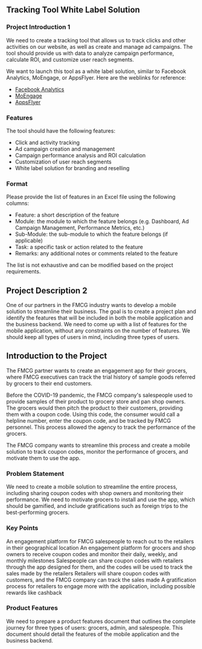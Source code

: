 ## Tracking Tool White Label Solution

### Project Introduction 1

We need to create a tracking tool that allows us to track clicks and other activities on our website, as well as create and manage ad campaigns. The tool should provide us with data to analyze campaign performance, calculate ROI, and customize user reach segments.

We want to launch this tool as a white label solution, similar to Facebook Analytics, MoEngage, or AppsFlyer. Here are the weblinks for reference:

- [Facebook Analytics](https://analytics.facebook.com/)
- [MoEngage](https://app.moengage.com/)
- [AppsFlyer](https://hq1.appsflyer.com/auth/login)

### Features

The tool should have the following features:

- Click and activity tracking
- Ad campaign creation and management
- Campaign performance analysis and ROI calculation
- Customization of user reach segments
- White label solution for branding and reselling

### Format

Please provide the list of features in an Excel file using the following columns:

- Feature: a short description of the feature
- Module: the module to which the feature belongs (e.g. Dashboard, Ad Campaign Management, Performance Metrics, etc.)
- Sub-Module: the sub-module to which the feature belongs (if applicable)
- Task: a specific task or action related to the feature
- Remarks: any additional notes or comments related to the feature

The list is not exhaustive and can be modified based on the project requirements.




## Project Description 2
One of our partners in the FMCG industry wants to develop a mobile solution to streamline their business. The goal is to create a project plan and identify the features that will be included in both the mobile application and the business backend. We need to come up with a list of features for the mobile application, without any constraints on the number of features. We should keep all types of users in mind, including three types of users.

## Introduction to the Project
The FMCG partner wants to create an engagement app for their grocers, where FMCG executives can track the trial history of sample goods referred by grocers to their end customers.

Before the COVID-19 pandemic, the FMCG company's salespeople used to provide samples of their product to grocery store and pan shop owners. The grocers would then pitch the product to their customers, providing them with a coupon code. Using this code, the consumer would call a helpline number, enter the coupon code, and be tracked by FMCG personnel. This process allowed the agency to track the performance of the grocers.

The FMCG company wants to streamline this process and create a mobile solution to track coupon codes, monitor the performance of grocers, and motivate them to use the app.

### Problem Statement
We need to create a mobile solution to streamline the entire process, including sharing coupon codes with shop owners and monitoring their performance. We need to motivate grocers to install and use the app, which should be gamified, and include gratifications such as foreign trips to the best-performing grocers.

### Key Points
An engagement platform for FMCG salespeople to reach out to the retailers in their geographical location
An engagement platform for grocers and shop owners to receive coupon codes and monitor their daily, weekly, and monthly milestones
Salespeople can share coupon codes with retailers through the app designed for them, and the codes will be used to track the sales made by the retailers
Retailers will share coupon codes with customers, and the FMCG company can track the sales made
A gratification process for retailers to engage more with the application, including possible rewards like cashback

### Product Features
We need to prepare a product features document that outlines the complete journey for three types of users: grocers, admin, and salespeople. This document should detail the features of the mobile application and the business backend.
